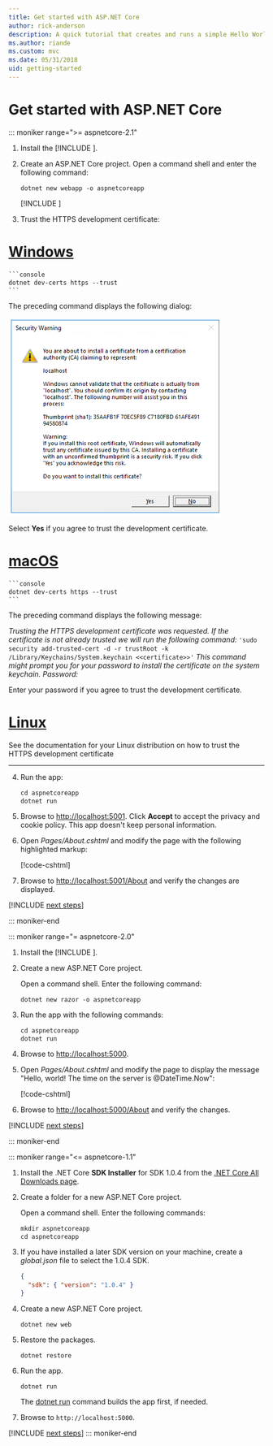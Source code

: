 ```yaml
---
title: Get started with ASP.NET Core
author: rick-anderson
description: A quick tutorial that creates and runs a simple Hello World app using ASP.NET Core.
ms.author: riande
ms.custom: mvc
ms.date: 05/31/2018
uid: getting-started
---
```

# Get started with ASP.NET Core

::: moniker range=">= aspnetcore-2.1"

1. Install the [!INCLUDE [](~/includes/2.1-SDK.md)].

2. Create an ASP.NET Core project. Open a command shell and enter the following command:

    ```console
    dotnet new webapp -o aspnetcoreapp
    ```

    [!INCLUDE [](~/includes/webapp-alias-notice.md)]

3. Trust the HTTPS development certificate:

# [Windows](#tab/windows)

    ```console
    dotnet dev-certs https --trust
    ```

   The preceding command displays the following dialog:

   ![Security warning dialog](_static/cert.png)

   Select **Yes** if you agree to trust the development certificate.

# [macOS](#tab/macos)

    ```console
    dotnet dev-certs https --trust
    ```

   The preceding command displays the following message:

   *Trusting the HTTPS development certificate was requested. If the certificate is not already trusted we will run the following command:*
   `'sudo security add-trusted-cert -d -r trustRoot -k /Library/Keychains/System.keychain <<certificate>>'`
   *This command might prompt you for your password to install the certificate on the system keychain.
   Password:*

   Enter your password if you agree to trust the development certificate.

# [Linux](#tab/linux)

   See the documentation for your Linux distribution on how to trust the HTTPS development certificate
   
---

4. Run the app:

    ```console
    cd aspnetcoreapp
    dotnet run
    ```

5. Browse to [http://localhost:5001](http://localhost:5001).  Click **Accept** to accept the privacy and cookie policy. This app doesn't keep personal information.

6. Open *Pages/About.cshtml* and modify the page with the following highlighted markup:

    [!code-cshtml[](sample/getting-started/about.cshtml?highlight=9)]

7. Browse to [http://localhost:5001/About](http://localhost:5001/About) and verify the changes are displayed.

[!INCLUDE [next steps](~/includes/getting-started/next-steps.md)]

::: moniker-end

::: moniker range="= aspnetcore-2.0"

1. Install the [!INCLUDE [](~/includes/net-core-sdk-download-link.md)].

2. Create a new ASP.NET Core project.

   Open a command shell. Enter the following command:

    ```console
    dotnet new razor -o aspnetcoreapp
    ```

3. Run the app with the following commands:

    ```console
    cd aspnetcoreapp
    dotnet run
    ```

4. Browse to [http://localhost:5000](http://localhost:5000).

5. Open *Pages/About.cshtml* and modify the page to display the message "Hello, world! The time on the server is @DateTime.Now":

    [!code-cshtml[](sample/getting-started/about.cshtml?highlight=9&range=1-9)]

6. Browse to [http://localhost:5000/About](http://localhost:5000/About) and verify the changes.

[!INCLUDE [next steps](~/includes/getting-started/next-steps.md)]

::: moniker-end

::: moniker range="<= aspnetcore-1.1"

1. Install the .NET Core **SDK Installer** for SDK 1.0.4 from the [.NET Core All Downloads page](https://www.microsoft.com/net/download/all).

2. Create a folder for a new ASP.NET Core project.

   Open a command shell. Enter the following commands:

   ```console
   mkdir aspnetcoreapp
   cd aspnetcoreapp
   ```

3. If you have installed a later SDK version on your machine, create a *global.json* file to select the 1.0.4 SDK.

   ```json
   {
     "sdk": { "version": "1.0.4" }
   }
   ```

4. Create a new ASP.NET Core project.

   ```console
   dotnet new web
   ```

5. Restore the packages.

    ```console
    dotnet restore
    ```

6. Run the app.

   ```console
   dotnet run
   ```

   The [dotnet run](/dotnet/core/tools/dotnet-run) command builds the app first, if needed.

7. Browse to `http://localhost:5000`.

[!INCLUDE [next steps](~/includes/getting-started/next-steps.md)]
::: moniker-end
